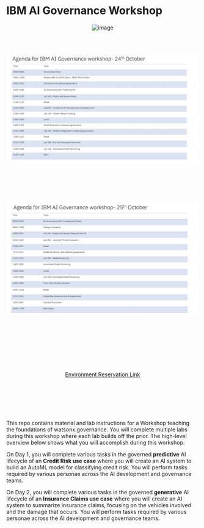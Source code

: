 # IBM AI Governance Workshop

<div align="center">
  <img width="250" alt="image" src="images/AI%20developer.png">
</div>


<br> </br>
<div align="center">
  <img width="650" alt="image" src="images/Agenda_1.png">
</div>

<br> </br>
<br> </br>
<div align="center">
  <img width="650" alt="image" src="images/Agenda_2.png">
</div>

<br> </br>

<br> </br>
<br> </br>
<div align="center">
  <a href=https://techzone.ibm.com/my/reservations/create/64b8490a564e190017b8f4eb> Environment Reservation Link </a>
</div>

<br> </br>

<br> </br>



This repo contains material and lab instructions for a Workshop teaching the foundations of watsonx.governance. You will complete multiple labs during this workshop where each lab builds off the prior.  The high-level overview below shows what you will accomplish during this workshop.

On Day 1, you will complete various tasks in the governed **predictive** AI lifecycle of an **Credit Risk use case** where you will create an AI system to build an AutoML model for classifying credit risk. You will perform tasks required by various personae across the AI development and governance teams.

On Day 2, you will complete various tasks in the governed **generative** AI lifecycle of an **Insurance Claims use case** where you will create an AI system to summarize insurance claims, focusing on the vehicles involved and the damage that occurs. You will perform tasks required by various personae across the AI development and governance teams.
